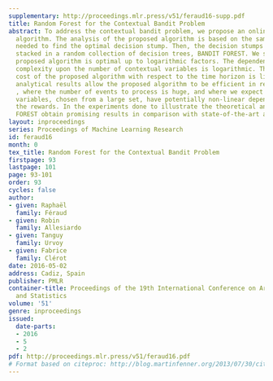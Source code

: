 ```yaml
---
supplementary: http://proceedings.mlr.press/v51/feraud16-supp.pdf
title: Random Forest for the Contextual Bandit Problem
abstract: To address the contextual bandit problem, we propose an online random forest
  algorithm. The analysis of the proposed algorithm is based on the sample complexity
  needed to find the optimal decision stump. Then, the decision stumps are recursively
  stacked in a random collection of decision trees, BANDIT FOREST. We show that the
  proposed algorithm is optimal up to logarithmic factors. The dependence of the sample
  complexity upon the number of contextual variables is logarithmic. The computational
  cost of the proposed algorithm with respect to the time horizon is linear. These
  analytical results allow the proposed algorithm to be efficient in real applications
  , where the number of events to process is huge, and where we expect that some contextual
  variables, chosen from a large set, have potentially non-linear dependencies with
  the rewards. In the experiments done to illustrate the theoretical analysis, BANDIT
  FOREST obtain promising results in comparison with state-of-the-art algorithms.
layout: inproceedings
series: Proceedings of Machine Learning Research
id: feraud16
month: 0
tex_title: Random Forest for the Contextual Bandit Problem
firstpage: 93
lastpage: 101
page: 93-101
order: 93
cycles: false
author:
- given: Raphaël
  family: Féraud
- given: Robin
  family: Allesiardo
- given: Tanguy
  family: Urvoy
- given: Fabrice
  family: Clérot
date: 2016-05-02
address: Cadiz, Spain
publisher: PMLR
container-title: Proceedings of the 19th International Conference on Artificial Intelligence
  and Statistics
volume: '51'
genre: inproceedings
issued:
  date-parts:
  - 2016
  - 5
  - 2
pdf: http://proceedings.mlr.press/v51/feraud16.pdf
# Format based on citeproc: http://blog.martinfenner.org/2013/07/30/citeproc-yaml-for-bibliographies/
---
```

